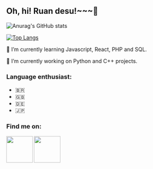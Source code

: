 ## Oh, hi! Ruan desu!~~~👋

![Anurag's GitHub stats](https://github-readme-stats.vercel.app/api?username=RuanUrb&theme=tokyonight&show_icons=true)

[![Top Langs](https://github-readme-stats.vercel.app/api/top-langs/?username=RuanUrb&theme=tokyonight)](https://github.com/anuraghazra/github-readme-stats)

🌱 I’m currently learning Javascript, React, PHP and SQL.

🔭 I’m currently working on Python and C++ projects.

### Language enthusiast:

- 🇧🇷
- 🇬🇧
- 🇩🇪
- 🇯🇵

### Find me on:

<a href="https://www.linkedin.com/in/ruan-urbanjos-26b0ba252/" target="blank"><img align="left" src="https://www.logo.wine/a/logo/LinkedIn/LinkedIn-Wordmark-White-Dark-Background-Logo.wine.svg" width="70px"/></a>

<a href="https://lichess.org/@/aSacrificer" target="blank"><img align="left" src="https://myket.ir/app-icon/48d3940b-dcdd-4f89-b6cf-583fbaa0c8f1.png" width="70px" height="70px"/></a>
